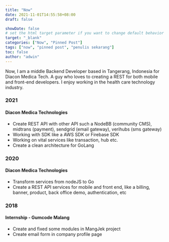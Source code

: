 ```yaml
---
title: "Now"
date: 2021-11-01T14:55:58+08:00
draft: false

showDate: false
# set the html target parameter if you want to change default behavior
target: "_blank"
categories: ["Now", "Pinned Post"]
tags: ["now", "pinned post", "penulis sekarang"]
toc: false
author: "adwin"
---
```


Now, I am a middle Backend Developer based in Tangerang, Indonesia for Diacon Medica Tech. A guy who loves to creating a REST for both mobile and front-end developers. I enjoy working in the health care technology industry.

### 2021
#### Diacon Medica Technologies
- Create REST API with other API such a NodeBB (community CMS), midtrans (payment), sendgrid (email gateway), verihubs (sms gateway)
- Working with SDK like a AWS SDK or Firebase SDK
- Working on vital services like transaction, hub etc.
- Create a clean architecture for GoLang

### 2020
#### Diacon Medica Technologies
- Transform services from nodeJS to Go
- Create a REST API services for mobile and front end, like a billing, banner, product, back office demo, authentication, etc

### 2018
#### Internship - Gumcode Malang
- Create and fixed some modules in MangJek project
- Create email form in company profile page
